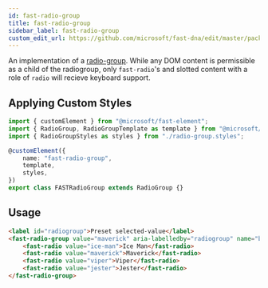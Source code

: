 ```yaml
---
id: fast-radio-group
title: fast-radio-group
sidebar_label: fast-radio-group
custom_edit_url: https://github.com/microsoft/fast-dna/edit/master/packages/web-components/fast-foundation/src/radio-group/README.md
---
```


An implementation of a [radio-group](https://w3c.github.io/aria-practices/#radiobutton). While any DOM content is permissible as a child of the radiogroup, only `fast-radio`'s and slotted content with a role of `radio` will recieve keyboard support.

## Applying Custom Styles

```ts
import { customElement } from "@microsoft/fast-element";
import { RadioGroup, RadioGroupTemplate as template } from "@microsoft/fast-foundation";
import { RadioGroupStyles as styles } from "./radio-group.styles";

@customElement({
    name: "fast-radio-group",
    template,
    styles,
})
export class FASTRadioGroup extends RadioGroup {}
```

## Usage

```html
<label id="radiogroup">Preset selected-value</label>
<fast-radio-group value="maverick" aria-labelledby="radiogroup" name="best-pilot">
    <fast-radio value="ice-man">Ice Man</fast-radio>
    <fast-radio value="maverick">Maverick</fast-radio>
    <fast-radio value="viper">Viper</fast-radio>
    <fast-radio value="jester">Jester</fast-radio>
</fast-radio-group>
```